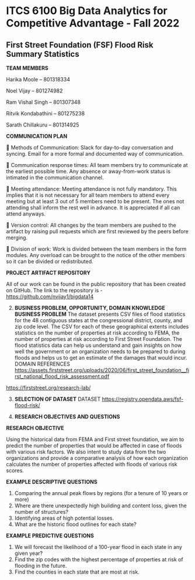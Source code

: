  # ITCS 6100 Big Data Analytics for Competitive Advantage - Fall 2022


## First Street Foundation (FSF) Flood Risk Summary Statistics


**TEAM MEMBERS**

Harika Moole – 801318334 

Noel Vijay – 801274982

Ram Vishal Singh – 801307348

Ritvik Kondabathini – 801275238

Sarath Chillakuru – 801314925

**COMMUNICATION PLAN**

	Methods of Communication: Slack for day-to-day conversation and syncing. Email for a more formal and documented way of communication.

	Communication response times: All team members try to communicate at the earliest possible time. Any absence or away-from-work status is intimated in the communication channel. 

	Meeting attendance: Meeting attendance is not fully mandatory. This implies that it is not necessary for all team members to attend every meeting but at least 3 out of 5 members need to be present. The ones not attending shall inform the rest well in advance. It is appreciated if all can attend anyways.

	Version control: All changes by the team members are pushed to the artifact by raising pull requests which are first reviewed by the peers before merging.

	Division of work: Work is divided between the team members in the form modules. Any overload can be brought to the notice of the other members so it can be divided or redistributed.

**PROJECT ARTIFACT REPOSITORY**

All of our work can be found in the public repository that has been created on GitHub.
The link to the repository is - https://github.com/nvijay1/bigdata14

2.	**BUSINESS PROBLEM, OPPORTUNITY,  DOMAIN KNOWLEDGE BUSINESS PROBLEM**
The dataset presents CSV files of flood statistics for the 48 contiguous states at the congressional district, county, and zip code level. The CSV for each of these geographical extents includes statistics on the number of properties at risk according to FEMA, the number of properties at risk according to First Street Foundation.
The flood statistics data can help us understand and gain insights on how well the government or an organization needs to be prepared to during floods and helps us to get an estimate of the damages that would incur.
DOMAIN REFERENCES
https://assets.firststreet.org/uploads/2020/06/first_street_foundation__first_national_flood_risk_assessment.pdf

https://firststreet.org/research-lab/

3.	**SELECTION OF DATASET**
DATASET
https://registry.opendata.aws/fsf-flood-risk/

4.	**RESEARCH OBJECTIVES AND QUESTIONS**

**RESEARCH OBJECTIVE**

Using the historical data from FEMA and First street foundation, we aim to predict the number of properties that would be affected in case of floods with various risk factors. We also intent to study data from the two organizations and provide a comparative analysis of how each organization calculates the number of properties affected with floods of various risk scores.

**EXAMPLE DESCRIPTIVE QUESTIONS**

1. Comparing the annual peak flows by regions (for a tenure of 10 years or more)
2. Where are there unexpectedly high building and content loss, given the number of structures?
3. Identifying areas of high potential losses.
4. What are the historic flood outlines for each state?

**EXAMPLE PREDICTIVE QUESTIONS**

1. We will forecast the likelihood of a 100-year flood in each state in any given year?
2. Find the zip codes with the highest percentage of properties at risk of flooding in the future.
3. Find the counties in each state that are most at risk.
